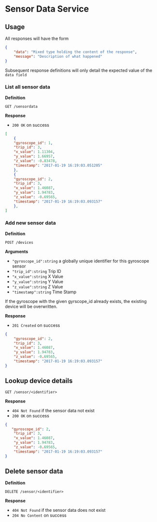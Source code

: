 # Sensor Data Service

## Usage

All responses will have the form

```json
{
    "data": "Mixed type holding the content of the response",
    "message": "Description of what happened"
}
```

Subsequent response definitions will only detail the expected value of the `data field`

### List all sensor data

**Definition**

`GET /sensordata`

**Response**

- `200 OK` on success

```json
[
    {
    "gyroscope_id": 1,
    "trip_id": 3,
    "x_value": 1.11304,
    "y_value": 1.66957,
    "z_value": -0.83478,
    "timestamp": "2017-01-19 16:19:03.051205"
    },
    {
    "gyroscope_id": 2,
    "trip_id": 3,
    "x_value": 1.46087,
    "y_value": 1.94783,
    "z_value": -0.69565,
    "timestamp": "2017-01-19 16:19:03.093157"
    },
]
```

### Add new sensor data

**Definition**

`POST /devices`

**Arguments**

- `"gyroscope_id":string` a globally unique identifier for this gyroscope sensor
- `"trip_id":string` Trip ID
- `"x_value":string` X Value
- `"y_value":string` Y Value
- `"z_value":string` Z Value
- `"timestamp":string` Time Stamp

  
If the gyroscope with the given gyrscope_id already exists, the existing device will be overwritten.

**Response**

- `201 Created` on success

```json
{
    "gyroscope_id": 2,
    "trip_id": 3,
    "x_value": 1.46087,
    "y_value": 1.94783,
    "z_value": -0.69565,
    "timestamp": "2017-01-19 16:19:03.093157"
}
```

## Lookup device details

`GET /sensor/<identifier>`

**Response**

- `404 Not Found` if the sensor data not exist
- `200 OK` on success

```json
{
   "gyroscope_id": 2,
    "trip_id": 3,
    "x_value": 1.46087,
    "y_value": 1.94783,
    "z_value": -0.69565,
    "timestamp": "2017-01-19 16:19:03.093157"
}
```

## Delete sensor data

**Definition**

`DELETE /sensor/<identifier>`

**Response**

- `404 Not Found` if the sensor data does not exist
- `204 No Content` on success
